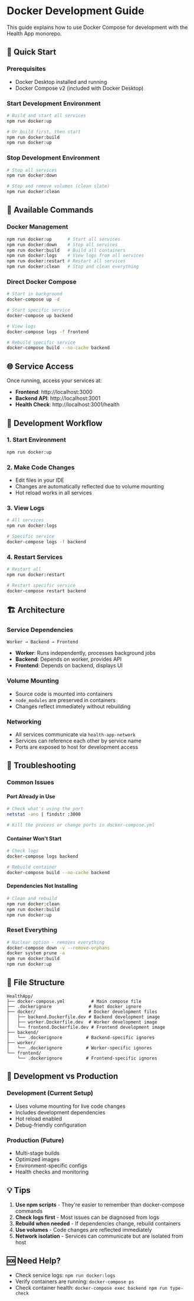 # Docker Development Guide

This guide explains how to use Docker Compose for development with the Health App monorepo.

## 🐳 Quick Start

### Prerequisites
- Docker Desktop installed and running
- Docker Compose v2 (included with Docker Desktop)

### Start Development Environment
```bash
# Build and start all services
npm run docker:up

# Or build first, then start
npm run docker:build
npm run docker:up
```

### Stop Development Environment
```bash
# Stop all services
npm run docker:down

# Stop and remove volumes (clean slate)
npm run docker:clean
```

## 🚀 Available Commands

### Docker Management
```bash
npm run docker:up      # Start all services
npm run docker:down    # Stop all services
npm run docker:build   # Build all containers
npm run docker:logs    # View logs from all services
npm run docker:restart # Restart all services
npm run docker:clean   # Stop and clean everything
```

### Direct Docker Compose
```bash
# Start in background
docker-compose up -d

# Start specific service
docker-compose up backend

# View logs
docker-compose logs -f frontend

# Rebuild specific service
docker-compose build --no-cache backend
```

## 🌐 Service Access

Once running, access your services at:

- **Frontend**: http://localhost:3000
- **Backend API**: http://localhost:3001
- **Health Check**: http://localhost:3001/health

## 🔧 Development Workflow

### 1. Start Environment
```bash
npm run docker:up
```

### 2. Make Code Changes
- Edit files in your IDE
- Changes are automatically reflected due to volume mounting
- Hot reload works in all services

### 3. View Logs
```bash
# All services
npm run docker:logs

# Specific service
docker-compose logs -f backend
```

### 4. Restart Services
```bash
# Restart all
npm run docker:restart

# Restart specific service
docker-compose restart backend
```

## 🏗️ Architecture

### Service Dependencies
```
Worker → Backend → Frontend
```

- **Worker**: Runs independently, processes background jobs
- **Backend**: Depends on worker, provides API
- **Frontend**: Depends on backend, displays UI

### Volume Mounting
- Source code is mounted into containers
- `node_modules` are preserved in containers
- Changes reflect immediately without rebuilding

### Networking
- All services communicate via `health-app-network`
- Services can reference each other by service name
- Ports are exposed to host for development access

## 🐛 Troubleshooting

### Common Issues

#### Port Already in Use
```bash
# Check what's using the port
netstat -ano | findstr :3000

# Kill the process or change ports in docker-compose.yml
```

#### Container Won't Start
```bash
# Check logs
docker-compose logs backend

# Rebuild container
docker-compose build --no-cache backend
```

#### Dependencies Not Installing
```bash
# Clean and rebuild
npm run docker:clean
npm run docker:build
npm run docker:up
```

### Reset Everything
```bash
# Nuclear option - removes everything
docker-compose down -v --remove-orphans
docker system prune -a
npm run docker:build
npm run docker:up
```

## 📁 File Structure

```
HealthApp/
├── docker-compose.yml          # Main compose file
├── .dockerignore              # Root docker ignore
├── docker/                    # Docker development files
│   ├── backend.Dockerfile.dev # Backend development image
│   ├── worker.Dockerfile.dev  # Worker development image
│   └── frontend.Dockerfile.dev # Frontend development image
├── backend/
│   └── .dockerignore         # Backend-specific ignores
├── worker/
│   └── .dockerignore         # Worker-specific ignores
└── frontend/
    └── .dockerignore         # Frontend-specific ignores
```

## 🔄 Development vs Production

### Development (Current Setup)
- Uses volume mounting for live code changes
- Includes development dependencies
- Hot reload enabled
- Debug-friendly configuration

### Production (Future)
- Multi-stage builds
- Optimized images
- Environment-specific configs
- Health checks and monitoring

## 💡 Tips

1. **Use npm scripts** - They're easier to remember than docker-compose commands
2. **Check logs first** - Most issues can be diagnosed from logs
3. **Rebuild when needed** - If dependencies change, rebuild containers
4. **Use volumes** - Code changes are reflected immediately
5. **Network isolation** - Services can communicate but are isolated from host

## 🆘 Need Help?

- Check service logs: `npm run docker:logs`
- Verify containers are running: `docker-compose ps`
- Check container health: `docker-compose exec backend npm run type-check`

